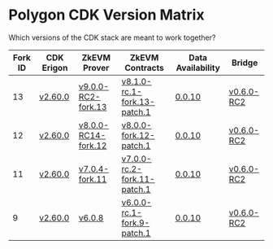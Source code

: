 # Polygon CDK Version Matrix

Which versions of the CDK stack are meant to work together?

Fork ID|CDK Erigon|ZkEVM Prover|ZkEVM Contracts|Data Availability|Bridge
---|---|---|---|---|---
13|[v2.60.0](https://github.com/0xPolygonHermez/cdk-erigon/releases/tag/v2.60.0)|[v9.0.0-RC2-fork.13](https://github.com/0xPolygonHermez/zkevm-prover/releases/tag/v9.0.0-RC2)|[v8.1.0-rc.1-fork.13-patch.1](https://github.com/0xPolygonHermez/zkevm-contracts/releases/tag/v8.1.0-rc.1-fork.13-patch.1)|[0.0.10](https://github.com/0xPolygon/cdk-data-availability/releases/tag/v0.0.10)|[v0.6.0-RC2](https://github.com/0xPolygonHermez/zkevm-bridge-service/releases/tag/v0.6.0-RC2)
12|[v2.60.0](https://github.com/0xPolygonHermez/cdk-erigon/releases/tag/v2.60.0)|[v8.0.0-RC14-fork.12](https://github.com/0xPolygonHermez/zkevm-prover/releases/tag/v8.0.0-RC14)|[v8.0.0-fork.12-patch.1](https://github.com/0xPolygonHermez/zkevm-contracts/releases/tag/v8.0.0-fork.12-patch.1)|[0.0.10](https://github.com/0xPolygon/cdk-data-availability/releases/tag/v0.0.10)|[v0.6.0-RC2](https://github.com/0xPolygonHermez/zkevm-bridge-service/releases/tag/v0.6.0-RC2)
11|[v2.60.0](https://github.com/0xPolygonHermez/cdk-erigon/releases/tag/v2.60.0)|[v7.0.4-fork.11](https://github.com/0xPolygonHermez/zkevm-prover/releases/tag/v7.0.4)|[v7.0.0-rc.2-fork.11-patch.1](https://github.com/0xPolygonHermez/zkevm-contracts/releases/tag/v7.0.0-rc.2-fork.11-patch.1)|[0.0.10](https://github.com/0xPolygon/cdk-data-availability/releases/tag/v0.0.10)|[v0.6.0-RC2](https://github.com/0xPolygonHermez/zkevm-bridge-service/releases/tag/v0.6.0-RC2)
9|[v2.60.0](https://github.com/0xPolygonHermez/cdk-erigon/releases/tag/v2.60.0)|[v6.0.8](https://github.com/0xPolygonHermez/zkevm-prover/releases/tag/v6.0.8)|[v6.0.0-rc.1-fork.9-patch.1](https://github.com/0xPolygonHermez/zkevm-contracts/releases/tag/v6.0.0-rc.1-fork.9-patch.1)|[0.0.10](https://github.com/0xPolygon/cdk-data-availability/releases/tag/v0.0.10)|[v0.6.0-RC2](https://github.com/0xPolygonHermez/zkevm-bridge-service/releases/tag/v0.6.0-RC2)
